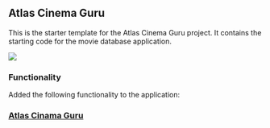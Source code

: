 ## Atlas Cinema Guru

This is the starter template for the Atlas Cinema Guru project. It contains the starting code for the movie database application.

![](./images/task-2-a.png)

### Functionality
Added the following functionality to the application:

### [Atlas Cinama Guru](https://atlas-cinema-guru-inky.vercel.app/)


